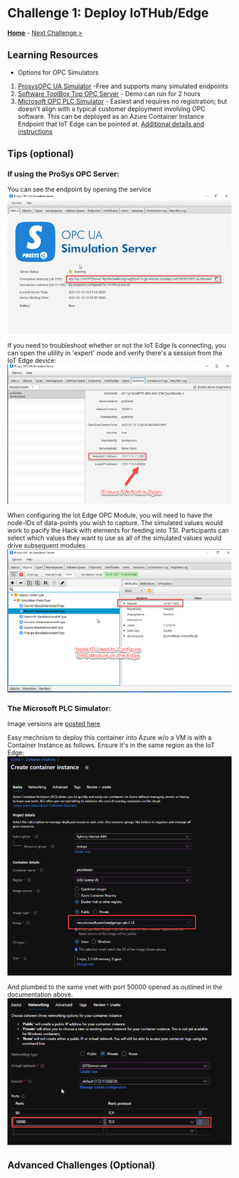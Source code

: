# Challenge 1: Deploy IoTHub/Edge

**[Home](../README.md)** - [Next Challenge >](./Challenge-02.md)


## Learning Resources
 - Options for OPC Simulators
 1. [ProsysOPC UA Simulator](https://www.prosysopc.com/) -Free and supports many simulated endpoints
 1. [Software ToolBox Top OPC Server](https://www.softwaretoolbox.com/) - Demo can run for 2 hours
 1. [Microsoft OPC PLC Simulator](https://github.com/Azure-Samples/iot-edge-opc-plc)  - Easiest and requires no registration; but doesn't align with a typical customer deployment involving OPC software.  This can be deployed as an Azure Container Instance Endpoint that IoT Edge can be pointed at.
 [Additional details and instructions](https://docs.microsoft.com/en-us/samples/azure-samples/iot-edge-opc-plc/azure-iot-sample-opc-ua-server/)

## Tips (optional)

### If using the ProSys OPC Server:
You can see the endpoint by opening the service
![image info](../assets/prosysopc.png)

If you need to troubleshoot whether or not the IoT Edge Is connecting, you can open the utility in 'expert' mode and verify there's a session from the IoT Edge device:
![image info](../assets/prosysopc_sessions.png)

When configuring the Iot Edge OPC Module, you will need to have the node-IDs of data-points you wish to capture.  The simulated values would work to pacify the Hack with elements for feeding into TSI.  Participants can select which values they want to use as all of the simulated values would drive subsequent modules
![image info](../assets/prosysopc_simulation.png)

### The Microsoft PLC Simulator:
Image versions are [posted here](https://mcrflowprodcentralus.data.mcr.microsoft.com/mcrprod/iotedge/opc-plc?P1=1610482034&P2=1&P3=1&P4=CswLo%2F%2B8A3qDWT2fu5tbMM8MQhBFTPI1Datu8g7VHV0%3D&se=2021-01-12T20%3A07%3A14Z&sig=ZUawNjtnHG4rnQw9F9tsCjMDOg2RobQHAVzPKDFocbM%3D&sp=r&sr=b&sv=2015-02-21)

Easy mechnism to deploy this container into Azure w/o a VM is with a Container Instance as follows.  Ensure it's in the same region as the IoT Edge:
![image info](../assets/plc_create.png)

And plumbed to the same vnet with port 50000 opened as outlined in the documentation above.
![image info](../assets/plc_net.png)


## Advanced Challenges (Optional)